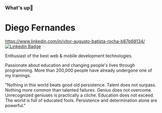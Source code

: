 ### What's up👋

# Diego Fernandes 
https://www.linkedin.com/in/vitor-augusto-batista-rocha-b87b68134/
[![Linkedin Badge](https://icons8.com/icon/44914/linkedin?style=flat-square&logo=Linkedin&logoColor=white&link=https://www.linkedin.com/in/vitor-augusto-batista-rocha-b87b68134/)](https://www.linkedin.com/in/vitor-augusto-batista-rocha-b87b68134/) 

Enthusiast of the best web & mobile development technologies.

Passionate about education and changing people's lives through programming. More than 200,000 people have already undergone one of my trainings.

"Nothing in this world beats good old persistence. Talent does not surpass. Nothing more common than talented failures. Genius does not overcome. Unrecognized geniuses is practically a cliche. Education does not exceed. The world is full of educated fools. Persistence and determination alone are powerful."
